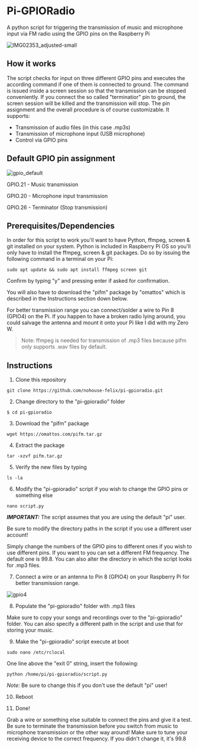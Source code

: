 # Pi-GPIORadio
A python script for triggering the transmission of music and microphone input via FM radio using the GPIO pins on the Raspberry Pi

![IMG02353_adjusted-small](https://user-images.githubusercontent.com/31896499/180519314-4597c4e5-b7a1-4426-a86b-2e21af184e12.jpg)

## How it works

The script checks for input on three different GPIO pins and executes the according command if one of them is connected to ground.
The command is issued inside a screen session so that the transmission can be stopped conveniently.
If you connect the so called "terminatior" pin to ground, the screen session will be killed and the transmission will stop.
The pin assignment and the overall procedure is of course customizable.
It supports:

- Transmission of audio files (in this case .mp3s)
- Transmission of microphone input (USB microphone)
- Control via GPIO pins



## Default GPIO pin assignment

![gpio_default](https://user-images.githubusercontent.com/31896499/180562076-a1ccdac4-e822-4c91-8bf3-493cfec72d38.jpg)

GPIO.21 - Music transmission

GPIO.20 - Microphone input transmission

GPIO.26 - Terminator (Stop transmission)




## Prerequisites/Dependencies

In order for this script to work you'll want to have Python, ffmpeg, screen & git installed on your system.
Python is included in Raspberry Pi OS so you'll only have to install the ffmpeg, screen & git packages.
Do so by issuing the following command in a terminal on your Pi:
```
sudo apt update && sudo apt install ffmpeg screen git
```
Confirm by typing "y" and pressing enter if asked for confirmation.

You will also have to download the "pifm" package by "omattos" which is described in the Instructions section down below.

For better transmission range you can connect/solder a wire to Pin 8 (GPIO4) on the Pi.
If you happen to have a broken radio lying around, you could salvage the antenna and mount it onto your Pi like I did with my Zero W.

> Note: ffmpeg is needed for transmission of .mp3 files because pifm only supports .wav files by default.


## Instructions

1. Clone this repository
```
git clone https://github.com/nohouse-felix/pi-gpioradio.git
```

2. Change directory to the "pi-gpioradio" folder
```
$ cd pi-gpioradio
```

3. Download the "pifm" package
```
wget https://omattos.com/pifm.tar.gz
```

4. Extract the package
```
tar -xzvf pifm.tar.gz
```

5. Verify the new files by typing
```
ls -la
```


6. Modify the "pi-gpioradio" script if you wish to change the GPIO pins or something else
```
nano script.py
```
***IMPORTANT:*** The script assumes that you are using the default "pi" user.

Be sure to modify the directory paths in the script if you use a different user account!

Simply change the numbers of the GPIO pins to different ones if you wish to use different pins.
If you want to you can set a different FM frequency. The default one is 99.8.
You can also alter the directory in which the script looks for .mp3 files.

7. Connect a wire or an antenna to Pin 8 (GPIO4) on your Raspberry Pi for better transmission range.

![gpio4](https://user-images.githubusercontent.com/31896499/180576894-cb6ee38c-1eae-4406-b828-cf4ba0daa9e1.png)

8. Populate the "pi-gpioradio" folder with .mp3 files

Make sure to copy your songs and recordings over to the "pi-gpioradio" folder.
You can also specify a different path in the script and use that for storing your music.

9. Make the "pi-gpioradio" script execute at boot
```
sudo nano /etc/rclocal
```
One line above the "exit 0" string, insert the following:
```
python /home/pi/pi-gpioradio/script.py
```
*Note:* Be sure to change this if you don't use the default "pi" user!

10. Reboot

11. Done!

Grab a wire or something else suitable to connect the pins and give it a test.
Be sure to terminate the transmission before you switch from music to microphone transmission or the other way around!
Make sure to tune your receiving device to the correct frequency.
If you didn't change it, it's 99.8
